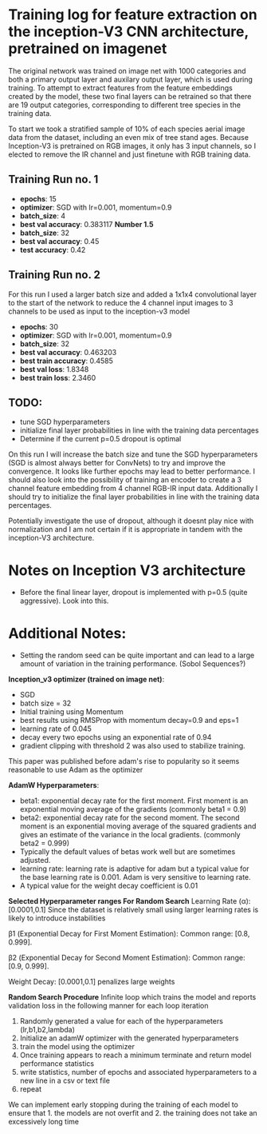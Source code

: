 # Training log for feature extraction on the inception-V3 CNN architecture, pretrained on imagenet

The original network was trained on image net with 1000 categories and both a primary output layer and auxilary output layer, which is used during training. To attempt to extract features from the feature embeddings created by the model, these two final layers can be retrained so that there are 19 output categories, corresponding to different tree species in the training data.

To start we took a stratified sample of 10% of each species aerial image data from the dataset, including an even mix of tree stand ages. Because Inception-V3 is pretrained on RGB images, it only has 3 input channels, so I elected to remove the IR channel and just finetune with RGB training data.

## Training Run no. 1
-  **epochs**: 15
- **optimizer**: SGD with lr=0.001, momentum=0.9
- **batch_size**: 4
- **best val accuracy**: 0.383117
**Number 1.5**
- **batch_size**: 32
- **best val accuracy**: 0.45
- **test accuracy**: 0.42

## Training Run no. 2
For this run I used a larger batch size and added a 1x1x4 convolutional layer to the start of the network to reduce the 4 channel input images to 3 channels to be used as input to the inception-v3 model
-  **epochs**: 30
- **optimizer**: SGD with lr=0.001, momentum=0.9
- **batch_size**: 32
- **best val accuracy**: 0.463203
- **best train accuracy**: 0.4585
- **best val loss**: 1.8348
- **best train loss**: 2.3460

## TODO: 
- tune SGD hyperparameters
- initialize final layer probabilities in line with the training data percentages
- Determine if the current p=0.5 dropout is optimal

On this run I will increase the batch size and tune the SGD hyperparameters (SGD is almost always better for ConvNets) to try and improve the convergence. It looks like further epochs may lead to better performance. I should also look into the possibility of training an encoder to create a 3 channel feature embedding from 4 channel RGB-IR input data. Additionally I should try to initialize the final layer probabilities in line with the training data percentages.

Potentially investigate the use of dropout, although it doesnt play nice with normalization and I am not certain if it is appropriate in tandem with the inception-V3 architecture.

# Notes on Inception V3 architecture
- Before the final linear layer, dropout is implemented with p=0.5 (quite aggressive). Look into this.

# Additional Notes:
- Setting the random seed can be quite important and can lead to a large amount of variation in the training performance. (Sobol Sequences?)

**Inception_v3 optimizer (trained on image net)**:
- SGD
- batch size = 32
- Initial training using Momentum
- best results using RMSProp with momentum decay=0.9 and eps=1
- learning rate of 0.045
- decay every two epochs using an exponential rate of 0.94
- gradient clipping with threshold 2 was also used to stabilize training.

This paper was published before adam's rise to popularity so it seems reasonable to use Adam as the optimizer

**AdamW Hyperparameters**:
- beta1: exponential decay rate for the first moment. First moment is an exponential moving average of the gradients (commonly beta1 = 0.9)
- beta2: exponential decay rate for the second moment. The second moment is an exponential moving average of the squared gradients and gives an estimate of the variance in the local gradients. (commonly beta2 = 0.999)
- Typically the default values of betas work well but are sometimes adjusted.
- learning rate: learning rate is adaptive for adam but a typical value for the base learning rate is 0.001. Adam is very sensitive to learning rate. 
- A typical value for the weight decay coefficient is 0.01

**Selected Hyperparameter ranges For Random Search**
Learning Rate (α):
[0.0001,0.1]
Since the dataset is relatively small using larger learning rates is likely to introduce instabilities 

β1 (Exponential Decay for First Moment Estimation):
Common range: [0.8, 0.999].

β2 (Exponential Decay for Second Moment Estimation):
Common range: [0.9, 0.999].

Weight Decay:
[0.0001,0.1]
penalizes large weights

**Random Search Procedure**
Infinite loop which trains the model and reports validation loss in the following manner for each loop iteration
1. Randomly generated a value for each of the hyperparameters (lr,b1,b2,lambda)
2. Initialize an adamW optimizer with the generated hyperparameters
3. train the model using the optimizer
4. Once training appears to reach a minimum terminate and return model performance statistics
5. write statistics, number of epochs and associated hyperparameters to a new line in a csv or text file 
6. repeat

We can implement early stopping during the training of each model to ensure that 1. the models are not overfit and 2. the training does not take an excessively long time